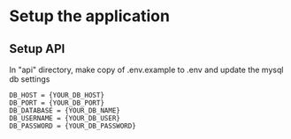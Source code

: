 # Setup the application

## Setup API

In "api" directory, make copy of .env.example to .env and update the mysql db settings

```
DB_HOST = {YOUR_DB_HOST}
DB_PORT = {YOUR_DB_PORT}
DB_DATABASE = {YOUR_DB_NAME}
DB_USERNAME = {YOUR_DB_USER}
DB_PASSWORD = {YOUR_DB_PASSWORD}
```

